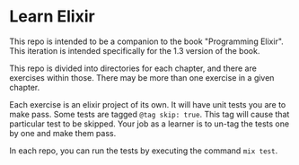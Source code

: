 Learn Elixir
=

This repo is intended to be a companion to the book "Programming Elixir". This
iteration is intended specifically for the 1.3 version of the book.

This repo is divided into directories for each chapter, and there are exercises
within those. There may be more than one exercise in a given chapter.

Each exercise is an elixir project of its own. It will have unit tests you are
to make pass. Some tests are tagged `@tag skip: true`. This tag will cause that
particular test to be skipped. Your job as a learner is to un-tag the tests one
by one and make them pass.

In each repo, you can run the tests by executing the command `mix test`.
